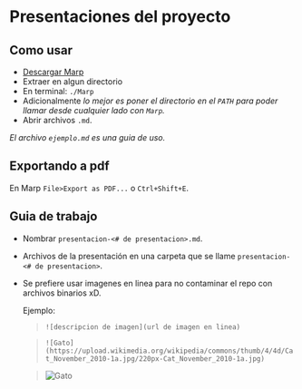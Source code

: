 # Presentaciones del proyecto
## Como usar

 - [Descargar Marp](https://yhatt.github.io/marp/)
 - Extraer en algun directorio
 - En terminal: ```./Marp```
 - Adicionalmente _lo mejor es poner el directorio en el ```PATH``` para poder llamar desde cualquier lado con ```Marp```._
 - Abrir archivos ```.md```.

  _El archivo ```ejemplo.md``` es una guia de uso._

## Exportando a pdf

  En Marp ```File>Export as PDF...``` o ```Ctrl+Shift+E```.

## Guia de trabajo
  - Nombrar ```presentacion-<# de presentacion>.md```.
  - Archivos de la presentación en una carpeta que se llame ```presentacion-<# de presentacion>```.
  - Se prefiere usar imagenes en linea para no contaminar el repo con archivos binarios xD.

    Ejemplo:
    > ```![descripcion de imagen](url de imagen en linea)```

    >```![Gato](https://upload.wikimedia.org/wikipedia/commons/thumb/4/4d/Cat_November_2010-1a.jpg/220px-Cat_November_2010-1a.jpg)```

    > ![Gato](https://upload.wikimedia.org/wikipedia/commons/thumb/4/4d/Cat_November_2010-1a.jpg/220px-Cat_November_2010-1a.jpg)
